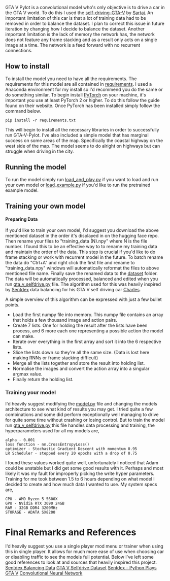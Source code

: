 GTA V Pylot is a convolutional model who's only objective is to drive a car in the GTA V world. To do this I used the [self-driving-GTA-V](https://huggingface.co/datasets/sartajbhuvaji/self-driving-GTA-V) by [Sartaj](https://github.com/SartajBhuvaji). An important limitation of this car is that a lot of training data had to be removed in order to balance the dataset. I plan to correct this issue in future iteration by changing how I decide to balance the dataset. Another important limitation is the lack of memory the network has, the network does not feature any frame stacking and as a result only acts on a single image at a time. The network is a feed forward with no recurrent connections.

## How to install
To install the model you need to have all the requirements. The requirements for this model are all contained in [requirements](./requirements.txt). I used a Anaconda environment for my install so I'd recommend you do the same or do something similar. To begin install [PyTorch](https://pytorch.org/get-started/locally/) on your machine, it's important you use at least PyTorch 2 or higher. To do this follow the guide found on their website.
Once PyTorch has been installed simply follow the command below.
```
pip install -r requirements.txt
```
This will begin to install all the necessary libraries in order to successfully run GTA-V-Pylot. I've also included a simple model that has marginal success on some areas of the map. Specifically the coastal highway on the west side of the map. The model seems to do alright on highways but can struggle when driving in the city. 

## Running the model
To run the model simply run [load_and_play.py](load_and_play.py) if you want to load and run your own model or [load_example.py](./model/load_example.py) if you'd like to run the pretrained example model.

## Training your own model

#### Preparing Data
If you'd like to train your own model, I'd suggest you download the above mentioned dataset in the order it's displayed in on the hugging face repo. Then rename your files to           "training_data (N).npy" where N is the file number. I found this to be an effective way to to rename my training data and maintain the order of the data. This step is crucial if you'd like to do frame stacking or work with recurrent model in the future. To batch rename the data do "Ctrl+A" and right click the first file and rename to "training_data.npy" windows will automatically reformat the files to above mentioned file name. Finally save the renamed data to the [dataset](./dataset) folder.
The data will be automatically processed, balanced and edited when you run [gta_v_selfdrive.py](gta_v_selfdrive.py)
file. The algorithm used for this was heavily inspired by [Sentdex](https://github.com/sentdex) data balancing for his GTA V self driving car [Charles](https://www.youtube.com/watch?v=ks4MPfMq8aQ&list=PLQVvvaa0QuDeETZEOy4VdocT7TOjfSA8a). 

A simple overview of this algorithm can be expressed with just a few bullet points.
 - Load the first numpy file into memory. This numpy file contains an array that holds a few thousand image and action pairs.
 - Create 7 lists. One for holding the result after the lists have been process, and 6 more each one representing a possible action the model can make.
 - Iterate over everything in the first array and sort it into the 6 respective lists.
 - Slice the lists down so they're all the same size. (Data is lost here making RNNs or frame stacking difficult)
 - Merge all the lists together and store the result into holding list.
 - Normalise the images and convert the action array into a singular argmax value.
 - Finally return the holding list.
### Training your model
I'd heavily suggest modifying the [model.py](model.py) file and changing the models architecture to see what kind of results you may get. I tried quite a few combinations and some did perform exceptionally well managing to drive for quite some time without crashing or losing control. But to train the model run [gta_v_selfdrive.py](gta_v_selfdrive.py) this file handles data processing and training, the hyperparameters used for all my models are,
```
alpha - 0.001
loss function - nn.CrossEntropyLoss()
optimizer - Stochastic Gradient Descent with momentum 0.95
LR Scheduler - stepped every 20 epochs with a drop of 0.75
```
I found these values worked quite well, unfortunately I noticed that Adam could be unstable but I did get some good results with it. Perhaps and most likely it was my fault for improperly picking the write hyper parameters. Training for me took between 1.5 to 6 hours depending on what model I decided to create and how much data I wanted to use. My system specs are,
```
CPU - AMD Ryzen 5 5600X
GPU - NVidia RTX 3090 24GB
RAM - 32GB DDR4 3200MHz
STORAGE - ADATA SX8200 
```

# Final Remarks and References
I'd heavily suggest you use a single player mod menu or trainer when using this in single player. It allows for much more ease of use when choosing car or disabling traffic to see the models full potential. Below I've left some good references to look at and sources that heavily inspired this project.
[Sentdex Balancing Data](https://www.youtube.com/watch?v=wIxUp-37jVY)
[GTA V Selfdrive Dataset](https://huggingface.co/datasets/sartajbhuvaji/self-driving-GTA-V)
[Sentdex - Python Plays GTA V](https://pythonprogramming.net/game-frames-open-cv-python-plays-gta-v/)
[Convolutional Neural Network](https://en.wikipedia.org/wiki/Convolutional_neural_network)
